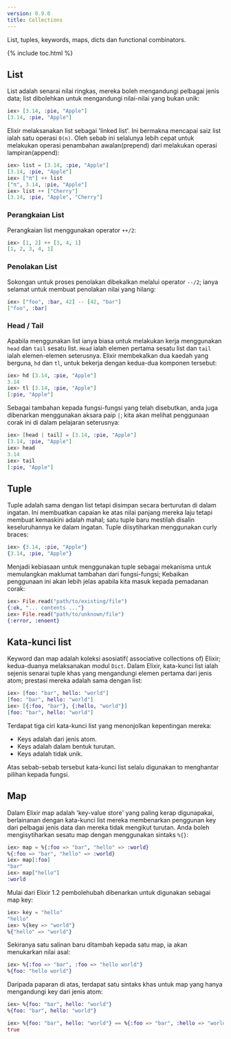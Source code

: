 ```yaml
---
version: 0.9.0
title: Collections
---
```


List, tuples, keywords, maps, dicts dan functional combinators.

{% include toc.html %}

## List

List adalah senarai nilai ringkas, mereka boleh mengandungi pelbagai jenis data; list dibolehkan untuk mengandungi nilai-nilai yang bukan unik:

```elixir
iex> [3.14, :pie, "Apple"]
[3.14, :pie, "Apple"]
```

Elixir melaksanakan list sebagai 'linked list'.  Ini bermakna mencapai saiz list ialah satu operasi `0(n)`.  Oleh sebab ini selalunya lebih cepat untuk melakukan operasi penambahan awalan(prepend) dari melakukan operasi lampiran(append):

```elixir
iex> list = [3.14, :pie, "Apple"]
[3.14, :pie, "Apple"]
iex> ["π"] ++ list
["π", 3.14, :pie, "Apple"]
iex> list ++ ["Cherry"]
[3.14, :pie, "Apple", "Cherry"]
```


### Perangkaian List

Perangkaian list menggunakan operator `++/2`:

```elixir
iex> [1, 2] ++ [3, 4, 1]
[1, 2, 3, 4, 1]
```

### Penolakan List

Sokongan untuk proses penolakan dibekalkan melalui operator `--/2`; ianya selamat untuk membuat penolakan nilai yang hilang:

```elixir
iex> ["foo", :bar, 42] -- [42, "bar"]
["foo", :bar]
```

### Head / Tail

Apabila menggunakan list ianya biasa untuk melakukan kerja menggunakan `head` dan `tail` sesatu list.  `Head` ialah elemen pertama sesatu list dan `tail` ialah elemen-elemen seterusnya.  Elixir membekalkan dua kaedah yang berguna, `hd` dan `tl`, untuk bekerja dengan kedua-dua komponen tersebut:

```elixir
iex> hd [3.14, :pie, "Apple"]
3.14
iex> tl [3.14, :pie, "Apple"]
[:pie, "Apple"]
```

Sebagai tambahan kepada fungsi-fungsi yang telah disebutkan, anda juga dibenarkan menggunakan aksara paip `|`; kita akan melihat penggunaan corak ini di dalam pelajaran seterusnya:

```elixir
iex> [head | tail] = [3.14, :pie, "Apple"]
[3.14, :pie, "Apple"]
iex> head
3.14
iex> tail
[:pie, "Apple"]
```

## Tuple

Tuple adalah sama dengan list tetapi disimpan secara berturutan di dalam ingatan.  Ini membuatkan capaian ke atas nilai panjang mereka laju tetapi membuat kemaskini adalah mahal; satu tuple baru mestilah disalin keseluruhannya ke dalam ingatan.  Tuple diisytiharkan menggunakan curly braces:

```elixir
iex> {3.14, :pie, "Apple"}
{3.14, :pie, "Apple"}
```

Menjadi kebiasaan untuk menggunakan tuple sebagai mekanisma untuk memulangkan maklumat tambahan dari fungsi-fungsi;  Kebaikan penggunaan ini akan lebih jelas apabila kita masuk kepada pemadanan corak:

```elixir
iex> File.read("path/to/existing/file")
{:ok, "... contents ..."}
iex> File.read("path/to/unknown/file")
{:error, :enoent}
```

## Kata-kunci list

Keyword dan map adalah koleksi asosiatif( associative collections of) Elixir; kedua-duanya melaksanakan modul `Dict`.  Dalam Elixir, kata-kunci list ialah sejenis senarai tuple khas yang mengandungi elemen pertama dari jenis atom; prestasi mereka adalah sama dengan list:

```elixir
iex> [foo: "bar", hello: "world"]
[foo: "bar", hello: "world"]
iex> [{:foo, "bar"}, {:hello, "world"}]
[foo: "bar", hello: "world"]
```

Terdapat tiga ciri kata-kunci list yang menonjolkan kepentingan mereka:

+ Keys adalah dari jenis atom.
+ Keys adalah dalam bentuk turutan.
+ Keys adalah tidak unik.

Atas sebab-sebab tersebut kata-kunci list selalu digunakan to menghantar pilihan kepada fungsi.

## Map

Dalam Elixir map adalah 'key-value store' yang paling kerap digunapakai, berlainanan dengan kata-kunci list mereka membenarkan penggunan key dari pelbagai jenis data dan mereka tidak mengikut turutan.  Anda boleh mengisytiharkan sesatu map dengan menggunakan sintaks `%{}`:

```elixir
iex> map = %{:foo => "bar", "hello" => :world}
%{:foo => "bar", "hello" => :world}
iex> map[:foo]
"bar"
iex> map["hello"]
:world
```

Mulai dari Elixir 1.2 pembolehubah dibenarkan untuk digunakan sebagai map key:

```elixir
iex> key = "hello"
"hello"
iex> %{key => "world"}
%{"hello" => "world"}
```

Sekiranya satu salinan baru ditambah kepada satu map, ia akan menukarkan nilai asal: 

```elixir
iex> %{:foo => "bar", :foo => "hello world"}
%{foo: "hello world"}
```

Daripada paparan di atas, terdapat satu sintaks khas untuk map yang hanya mengandungi key dari jenis atom:

```elixir
iex> %{foo: "bar", hello: "world"}
%{foo: "bar", hello: "world"}

iex> %{foo: "bar", hello: "world"} == %{:foo => "bar", :hello => "world"}
true
```
